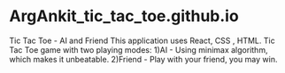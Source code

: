 # ArgAnkit_tic_tac_toe.github.io
Tic Tac Toe - AI and Friend
This application uses React, CSS , HTML.
Tic Tac Toe game with two playing modes:
1)AI - Using minimax algorithm, which makes it unbeatable. 
2)Friend - Play with your friend, you may win.
